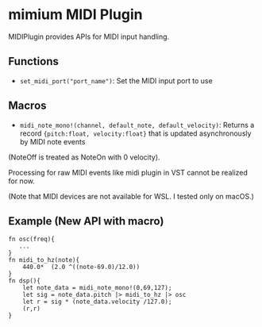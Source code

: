 # mimium MIDI Plugin

MIDIPlugin provides APIs for MIDI input handling.

## Functions

- `set_midi_port("port_name")`: Set the MIDI input port to use

## Macros

- `midi_note_mono!(channel, default_note, default_velocity)`: Returns a record `{pitch:float, velocity:float}` that is updated asynchronously by MIDI note events

(NoteOff is treated as NoteOn with 0 velocity).

Processing for raw MIDI events like midi plugin in VST cannot be realized for now.

(Note that MIDI devices are not available for WSL. I tested only on macOS.)

## Example (New API with macro)

```mimium
fn osc(freq){
   ...
}
fn midi_to_hz(note){
    440.0*  (2.0 ^((note-69.0)/12.0))
}
fn dsp(){
    let note_data = midi_note_mono!(0,69,127);
    let sig = note_data.pitch |> midi_to_hz |> osc 
    let r = sig * (note_data.velocity /127.0);
    (r,r)
}
```